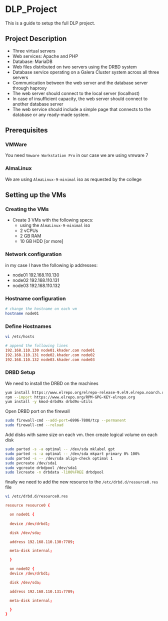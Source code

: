 # DLP_Project

This is a guide to setup the full DLP project.

## Project Description

- Three virtual servers
- Web services: Apache and PHP
- Database: MariaDB
- Web files distributed on two servers using the DRBD system
- Database service operating on a Galera Cluster system across all three servers
- Communication between the web server and the database server through haproxy
- The web server should connect to the local server (localhost)
- In case of insufficient capacity, the web server should connect to another database server
- The web service should include a simple page that connects to the database or any ready-made system.

## Prerequisites

### VMWare

You need `Vmware Workstation Pro` in our case we are using vmware 7

### AlmaLinux

We are using `AlmaLinux-9-minimal` iso as requested by the college

## Setting up the VMs

### Creating the VMs

- Create 3 VMs with the following specs:
  - using the `AlmaLinux-9-minimal` iso
  - 2 vCPUs
  - 2 GB RAM
  - 10 GB HDD [or more]

### Network configuration
in my case I have the following ip addresses:
- node01 192.168.110.130
- node02 192.168.110.131
- node03 192.168.110.132

### Hostname configuration

```bash
# change the hostname on each vm
hostname node01
```

### Define Hostnames

```bash
vi /etc/hosts
```

```conf
# append the following lines
192.168.110.130 node01.khader.com node01
192.168.110.131 node02.khader.com node02
192.168.110.132 node03.khader.com node03
```


### DRBD Setup

We need to install the DRBD on the machines

```bash
yum install https://www.elrepo.org/elrepo-release-9.el9.elrepo.noarch.rpm
rpm --import https://www.elrepo.org/RPM-GPG-KEY-elrepo.org
yum install -y kmod-drbd9x drbd9x-utils
```

Open DRBD port on the firewall

```bash
sudo firewall-cmd --add-port=6996-7800/tcp --permanent
sudo firewall-cmd --reload
```

Add disks with same size on each vm. then create logical volume on each disk

```bash
sudo parted -s -a optimal -- /dev/sda mklabel gpt
sudo parted -s -a optimal -- /dev/sda mkpart primary 0% 100%
sudo parted -s -- /dev/sda align-check optimal 1
sudo pvcreate /dev/sda1
sudo vgcreate drbdpool /dev/sda1
sudo lvcreate -n drbdata -l100%FREE drbdpool
```
finally we need to add the new resource to the `/etc/drbd.d/resource0.res` file

```bash
vi /etc/drbd.d/resource0.res
```

```conf
resource resource0 {

  on node01 {
  
  device /dev/drbd1;

  disk /dev/sda;

  address 192.168.110.130:7789;

  meta-disk internal;

  }

  on node02 {
  device /dev/drbd1;

  disk /dev/sda;

  address 192.168.110.131:7789;

  meta-disk internal;

  }
}
```

